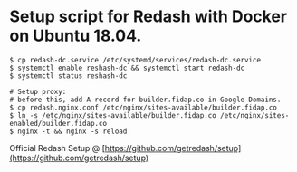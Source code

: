 # Setup script for Redash with Docker on Ubuntu 18.04.

```
$ cp redash-dc.service /etc/systemd/services/redash-dc.service
$ systemctl enable reshash-dc && systemctl start redash-dc
$ systemctl status reshash-dc

# Setup proxy:
# before this, add A record for builder.fidap.co in Google Domains.
$ cp redash.nginx.conf /etc/nginx/sites-available/builder.fidap.co
$ ln -s /etc/nginx/sites-available/builder.fidap.co /etc/nginx/sites-enabled/builder.fidap.co
$ nginx -t && nginx -s reload
```

Official Redash Setup @ [https://github.com/getredash/setup](https://github.com/getredash/setup)
